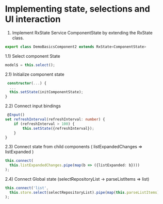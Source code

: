 # Implementing state, selections and UI interaction

1) Implement RxState Service ComponentState by extending the RxState class.

```typescript
export class DemoBasicsComponent2 extends RxState<ComponentState>
```

1.1) Select component State

```typescript
model$ = this.select();
```

2.1) Initialize component state
```typescript
 constructor(...) {
  ...
  this.setState(initComponentState);
}    
```

2.2) Connect input bindings
```typescript
 @Input()
set refreshInterval(refreshInterval: number) {
    if (refreshInterval > 100) {
        this.setState({refreshInterval});
    }
}
```

2.3) Connect state from child components ( listExpandedChanges => listExpanded )
```typescript
this.connect(
  this.listExpandedChanges.pipe(map(b => ({listExpanded: b})))
);
```

2.4) Connect Global state (selectRepositoryList -> parseListItems => list)
```typescript
this.connect('list',
  this.store.select(selectRepositoryList).pipe(map(this.parseListItems))
);
```
 
